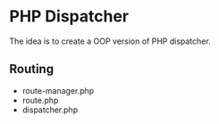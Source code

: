# PHP Dispatcher

The idea is to create a OOP version of PHP dispatcher.

## Routing
* route-manager.php
* route.php
* dispatcher.php
